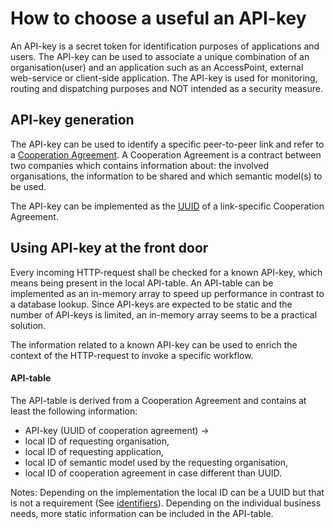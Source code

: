 # How to choose a useful an API-key

An API-key is a secret token for identification purposes of applications and users. The API-key can be used to associate a unique combination of an organisation(user) and an application such as an AccessPoint, external web-service or client-side application. The API-key is used for monitoring, routing and dispatching purposes and NOT intended as a security measure.

## API-key generation

The API-key can be used to identify a specific peer-to-peer link and refer to a [Cooperation Agreement](link.md). A Cooperation Agreement is a contract between two companies which contains information about: the involved organisations, the information to be shared and which semantic model(s) to be used.

The API-key can be implemented as the [UUID](identifiers.md) of a link-specific Cooperation Agreement.

## Using API-key at the front door

Every incoming HTTP-request shall be checked for a known API-key, which means being present in the local API-table. An API-table can be implemented as an in-memory array to speed up performance in contrast to a database lookup. Since API-keys are expected to be static and the number of API-keys is limited, an in-memory array seems to be a practical solution.

The information related to a known API-key can be used to enrich the context of the HTTP-request to invoke a specific workflow.

#### API-table

The API-table is derived from a Cooperation Agreement and contains at least the following information:
* API-key (UUID of cooperation agreement) ->
 * local ID of requesting organisation,
 * local ID of requesting application,
 * local ID of semantic model used by the requesting organisation,
 * local ID of cooperation agreement in case different than UUID.

Notes:
Depending on the implementation the local ID can be a UUID but that is not a requirement (See [identifiers](identifiers.md)).
Depending on the individual business needs, more static information can be included in the API-table.